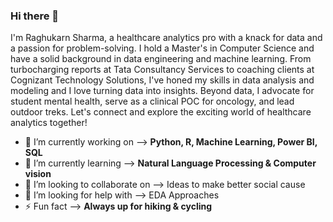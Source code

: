 ### Hi there 👋

I'm Raghukarn Sharma, a healthcare analytics pro with a knack for data and a passion for problem-solving. I hold a Master's in Computer Science and have a solid background in data engineering and machine learning. From turbocharging reports at Tata Consultancy Services to coaching clients at Cognizant Technology Solutions, I've honed my skills in data analysis and modeling and I love turning data into insights.
Beyond data, I advocate for student mental health, serve as a clinical POC for oncology, and lead outdoor treks. Let's connect and explore the exciting world of healthcare analytics together!
 
 - 🔭 I’m currently working on -->  **Python, R, Machine Learning, Power BI, SQL**
- 🌱 I’m currently learning -->  **Natural Language Processing & Computer vision**
- 👯 I’m looking to collaborate on -->  Ideas to make better social cause 
- 🤔 I’m looking for help with -->  EDA Approaches
- ⚡ Fun fact --> **Always up for hiking & cycling**
